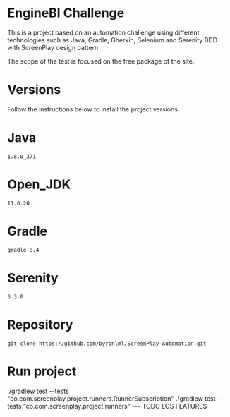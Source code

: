 # EngineBI Challenge
This is a project based on an automation challenge using different technologies such as Java, Gradle, Gherkin, Selenium and Serenity BDD with ScreenPlay design pattern.

The scope of the test is focused on the free package of the site.

# Versions
Follow the instructions below to install the project versions.

# Java
`1.8.0_371`
# Open_JDK
`11.0.20`
# Gradle
`gradle-8.4`
# Serenity
`3.3.0`

# Repository

`git clone https://github.com/byronlml/ScreenPlay-Automation.git`

# Run project
./gradlew test --tests "co.com.screenplay.project.runners.RunnerSubscription"
./gradlew test --tests "co.com.screenplay.project.runners" --- TODO LOS FEATURES 
